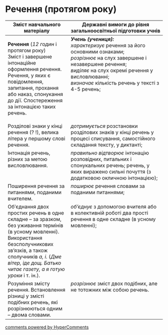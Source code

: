 <div id="hypercomments_widget" class="js-hypercomments-widget invisible"></div>

# Речення (протягом року)

<table>
  <tr>
    <td width="40%" align="center"><b>Зміст навчального матеріалу</b></td>
    <td width="60%" align="center"><b>Державні вимоги до рівня загальноосвітньої підготовки учнів</b></td>
  </tr>
<tbody>
  <tr>
    <td width="40%" style="vertical-align:top !important;">
    <p><b>Речення </b> (<i>12 годин</i> і протягом року)<br>
Зміст і завершене інтонаційне оформлення речення. Речення, у яких є повідомлення, запитання, прохання або наказ, спонукання до дії. Спостереження за інтонацією таких речень.<br></td>
    <td width="60%" style="vertical-align:top !important;">
<i><b>Учень (учениця):</b></i><br>
<i>характеризує</i> речення за його основними ознаками;<br>
<i>розрізнює</i> на слух завершене і незавершене речення;<br>
<i>виділяє</i> на слух окремі речення у висловлюванні;<br> <i>визначає</i> кількість речень у тексті з 4-5 речень;<br></td>
  </tr>
  <tr>
    <td width="40%" style="vertical-align:top !important;">
 Розділові знаки у кінці речення (? !), велика літера у першому слові речення.</td>
    <td width="60%" style="vertical-align:top !important;">
<i>дотримується</i> розстановки розділових знаків у кінці речень у процесі списування, самостійного складання тексту, у диктанті;<br></td>
  </tr>
  <tr>
    <td width="40%" style="vertical-align:top !important;">
Інтонація речень, різних за метою висловлювання.<br></td>
    <td width="60%" style="vertical-align:top !important;">
<i>правильно відтворює</i> інтонацію розповідних, питальних і спонукальних речень; речень, у яких виражено сильні почуття (з додатковою окличною інтонацією);</td>
  </tr>
  <tr>
    <td width="40%" style="vertical-align:top !important;">
Поширення речення за питаннями, поданими вчителем.</td>
    <td width="60%" style="vertical-align:top !important;">
<i>поширює</i> речення словами за поданими питаннями;</td>
  </tr>
  <tr>
    <td width="40%" style="vertical-align:top !important;">
Обʹєднання двох простих речень в одне складне – за зразком, без уживання термінів (в усному мовленні). Використання безсполучникових зв’язків, а також сполучників <i>а, і.</i> (<i>Дме вітер, іде дощ. Батько читає газету, а я готую уроки</i> і т. ін.).</td>
    <td width="60%" style="vertical-align:top !important;">
<i>об’єднує</i> з допомогою вчителя або в колективній роботі два прості речення в одне складне (в усному мовленні);</td>
  </tr>
  <tr>
    <td width="40%" style="vertical-align:top !important;">
Розуміння змісту речення. Встановлення різниці у змісті подібних речень, які розрізнюються одним – двома словами.</td>
    <td width="60%" style="vertical-align:top !important;">
<i>розрізнює</i> зміст двох подібних, але не тотожних між собою речень.</td>
  </tr>
</tbody>
</table>

<div class="js-hypercomments-container">
<a href="http://hypercomments.com" class="hc-link" title="comments widget">comments powered by HyperComments</a>
</div>